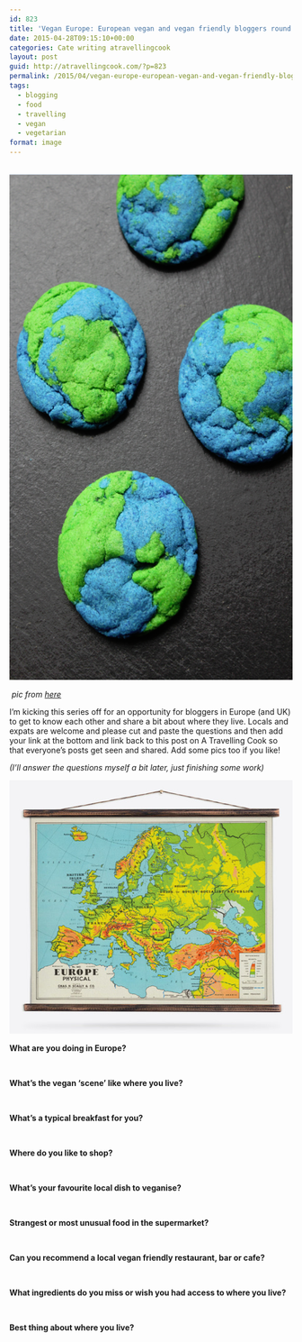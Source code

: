 ```yaml
---
id: 823
title: 'Vegan Europe: European vegan and vegan friendly bloggers round up'
date: 2015-04-28T09:15:10+00:00
categories: Cate writing atravellingcook
layout: post
guid: http://atravellingcook.com/?p=823
permalink: /2015/04/vegan-europe-european-vegan-and-vegan-friendly-bloggers-round-up.html
tags:
  - blogging
  - food
  - travelling
  - vegan
  - vegetarian
format: image
---
```


  <a href="/images/atc-migrate/2015/04/DSC0356.jpg"><br /> </a> <a href="/images/atc-migrate/2015/04/Earth-Day-Cookie.png"><img class="aligncenter size-full wp-image-826" src="/images/atc-migrate/2015/04/Earth-Day-Cookie.png" alt="Earth-Day-Cookie" width="595" height="898" /></a>



  <em> pic from <a href="http://www.tammileetips.com/2014/04/earth-day-cookies/">here</a></em>









  I&#8217;m kicking this series off for an opportunity for bloggers in Europe (and UK) to get to know each other and share a bit about where they live. Locals and expats are welcome and please cut and paste the questions and then add your link at the bottom and link back to this post on A Travelling Cook so that everyone&#8217;s posts get seen and shared. Add some pics too if you like!








  <em>(I&#8217;ll answer the questions myself a bit later, just finishing some work)</em>









  <a href="/images/atc-migrate/2015/04/vintage-europe-map-4_grande.jpg"><img class="aligncenter size-full wp-image-827" src="/images/atc-migrate/2015/04/vintage-europe-map-4_grande.jpg" alt="vintage-europe-map-4_grande" width="550" height="450" /></a>









  <strong>What are you doing in Europe?</strong>



  <strong> </strong>



  <strong>What’s the vegan ‘scene’ like where you live?</strong>



  <strong> </strong>



  <strong>What’s a typical breakfast for you?</strong>



  <strong> </strong>



  <strong>Where do you like to shop? </strong>



  <strong> </strong>



  <strong>What’s your favourite local dish to veganise?</strong>



  <strong> </strong>



  <strong>Strangest or most unusual food in the supermarket? </strong>



  <strong> </strong>



  <strong>Can you recommend a local vegan friendly restaurant, bar or cafe? </strong>



  <strong> </strong>



  <strong>What ingredients do you miss or wish you had access to where you live? </strong>



  <strong> </strong>



  <strong>Best thing about where you live? </strong>


<!-- start LinkyTools script -->


  

  
<!-- end LinkyTools script -->